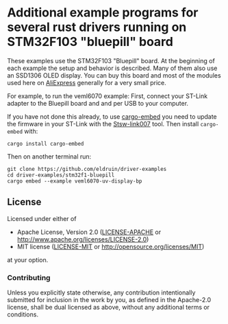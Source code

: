 # Additional example programs for several rust drivers running on STM32F103 "bluepill" board

These examples use the STM32F103 "Bluepill" board. At the beginning of each example the setup
and behavior is described. Many of them also use an SSD1306 OLED display.
You can buy this board and most of the modules used here on [AliExpress] generally for a very small price.

For example, to run the veml6070 example:
First, connect your ST-Link adapter to the Bluepill board and and per USB to your computer.

If you have not done this already, to use [cargo-embed][probe-rs] you need to update the firmware in your ST-Link with the [Stsw-link007][stlink-update] tool.
Then install `cargo-embed` with:
```
cargo install cargo-embed
```

Then on another terminal run:
```
git clone https://github.com/eldruin/driver-examples
cd driver-examples/stm32f1-bluepill
cargo embed --example veml6070-uv-display-bp
```

## License

Licensed under either of

 * Apache License, Version 2.0 ([LICENSE-APACHE](LICENSE-APACHE) or
   http://www.apache.org/licenses/LICENSE-2.0)
 * MIT license ([LICENSE-MIT](LICENSE-MIT) or
   http://opensource.org/licenses/MIT)

at your option.

### Contributing

Unless you explicitly state otherwise, any contribution intentionally submitted
for inclusion in the work by you, as defined in the Apache-2.0 license, shall
be dual licensed as above, without any additional terms or conditions.

[AliExpress]: https://www.aliexpress.com
[probe-rs]: https://probe.rs
[stlink-update]: https://www.st.com/en/development-tools/stsw-link007.html
